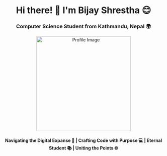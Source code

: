 <h1 align="center">Hi there! 👋 I'm Bijay Shrestha 😊</h1>
<h3 align="center">Computer Science Student from Kathmandu, Nepal 🌍</h3>

<div align="center">
  <img src="https://user-images.githubusercontent.com/113350806/236842414-18101a37-92f5-4de7-a46d-eeaca6e16cbd.gif" height="300" alt="Profile Image" />
</div>

<h4 align="center">Navigating the Digital Expanse 🚀 | Crafting Code with Purpose 💻 | Eternal Student 📚 | Uniting the Points 🌐</h4>
